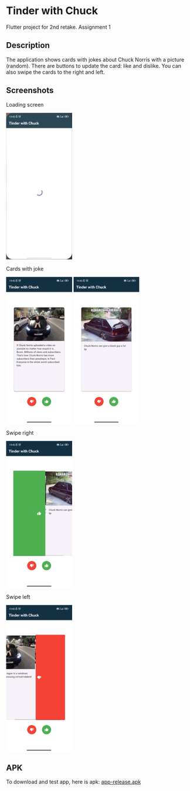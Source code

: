 # Tinder with Chuck

Flutter project for 2nd retake. Assignment 1

## Description

The application shows cards with jokes about Chuck Norris with a picture (random). There are buttons to update the card: like and dislike. You can also swipe the cards to the right and left.

## Screenshots

Loading screen

<img
    src="screenshots/fas1.jpg"
    alt="drawing"
    height="400"
/>

Cards with joke

<img
    src="screenshots/fas2.jpg"
    alt="drawing"
    height="400"
/>
<img
    src="screenshots/fas3.jpg"
    alt="drawing"
    height="400"
/>

Swipe right

<img
    src="screenshots/fas4.jpg"
    alt="drawing"
    height="400"
/>

Swipe left

<img
    src="screenshots/fas5.jpg"
    alt="drawing"
    height="400"
/>

## APK

To download and test app, here is apk: [app-release.apk](build/app/outputs/flutter-apk/app-release.apk)


